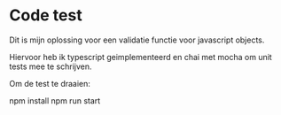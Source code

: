 # Code test

Dit is mijn oplossing voor een validatie functie voor javascript objects.

Hiervoor heb ik typescript geimplementeerd en chai met mocha om unit tests mee te schrijven.

Om de test te draaien:

npm install
npm run start
